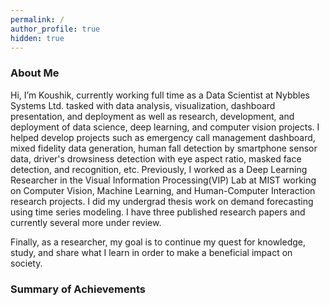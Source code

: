 ```yaml
---
permalink: /
author_profile: true
hidden: true
---
```


### About Me
Hi, I’m Koushik, currently working full time as a Data Scientist at Nybbles Systems Ltd. tasked with data analysis, visualization, dashboard presentation, and deployment as well as research, development, and deployment of data science, deep learning, and computer vision projects. I helped develop projects such as emergency call management dashboard, mixed fidelity data generation, human fall detection by smartphone sensor data, driver's drowsiness detection with eye aspect ratio, masked face detection, and recognition, etc. Previously, I worked as a Deep Learning Researcher in the Visual Information Processing(VIP) Lab at MIST working on Computer Vision, Machine Learning, and Human-Computer Interaction research projects. I did my undergrad thesis work on demand forecasting using time series modeling. I have three published research papers and currently several more under review.

Finally, as a researcher, my goal is to continue my quest for knowledge, study, and share what I learn in order to make a beneficial impact on society.

### Summary of Achievements 
